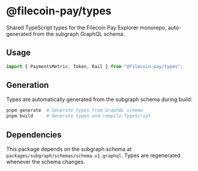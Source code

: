 # @filecoin-pay/types

Shared TypeScript types for the Filecoin Pay Explorer monorepo, auto-generated from the subgraph GraphQL schema.

## Usage

```typescript
import { PaymentsMetric, Token, Rail } from "@filecoin-pay/types";
```

## Generation

Types are automatically generated from the subgraph schema during build:

```bash
pnpm generate  # Generate types from GraphQL schema
pnpm build     # Generate types and compile TypeScript
```

## Dependencies

This package depends on the subgraph schema at `packages/subgraph/schemas/schema.v1.graphql`.
Types are regenerated whenever the schema changes.
